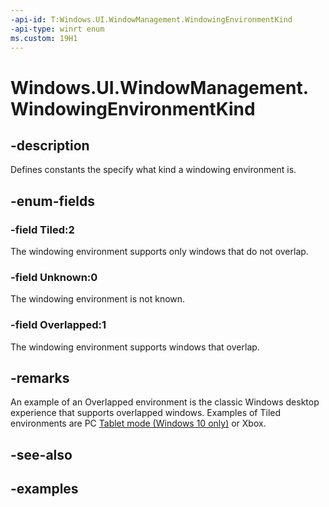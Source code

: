 ```yaml
---
-api-id: T:Windows.UI.WindowManagement.WindowingEnvironmentKind
-api-type: winrt enum
ms.custom: 19H1
---
```


<!-- Enumeration syntax.
public enum WindowingEnvironmentKind : int 
-->

# Windows.UI.WindowManagement.WindowingEnvironmentKind

## -description

Defines constants the specify what kind a windowing environment is.

## -enum-fields

### -field Tiled:2

The windowing environment supports only windows that do not overlap.

### -field Unknown:0

The windowing environment is not known.

### -field Overlapped:1

The windowing environment supports windows that overlap.

## -remarks

An example of an Overlapped environment is the classic Windows desktop experience that supports overlapped windows. Examples of Tiled environments are PC [Tablet mode (Windows 10 only)](/windows-hardware/design/device-experiences/continuum) or Xbox.

## -see-also

## -examples




